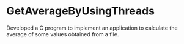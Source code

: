 # GetAverageByUsingThreads
Developed a C program to implement an application to calculate the average of some values obtained from a file.
